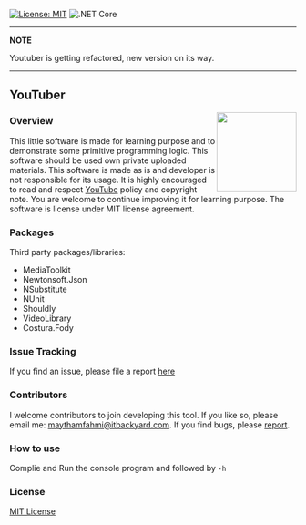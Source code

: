 [
![License: MIT](https://img.shields.io/badge/License-MIT-green.svg)](https://github.com/maythamfahmi/YouTuber/blob/master/LICENSE)
![.NET Core](https://github.com/maythamfahmi/YouTuber/workflows/.NET%20Core/badge.svg)
<!-- [![Build Status](https://travis-ci.org/maythamfahmi/YouTuber.svg?branch=master)](https://travis-ci.org/maythamfahmi/YouTuber) -->

---
**NOTE**

Youtuber is getting refactored, new version on its way.

---

## YouTuber

<a href="https://github.com/maythamfahmi/wet-extractor/blob/master/LICENSE">
    <img src="https://github.com/maythamfahmi/YouTuber/blob/master/logo.png" align="right" height="140" width="140" >
</a>

### Overview
This little software is made for learning purpose and to demonstrate some primitive programming logic. 
This software should be used own private uploaded materials. 
This software is made as is and developer is not responsible for its usage.
It is highly encouraged to read and respect [YouTube][1] policy and copyright note.
You are welcome to continue improving it for learning purpose.
The software is license under MIT license agreement.

### Packages
Third party packages/libraries:
- MediaToolkit
- Newtonsoft.Json
- NSubstitute
- NUnit
- Shouldly
- VideoLibrary
- Costura.Fody

### Issue Tracking
If you find an issue, please file a report [here](https://github.com/maythamfahmi/YouTuber/issues)

### Contributors
I welcome contributors to join developing this tool.
If you like so, please email me: maythamfahmi@itbackyard.com.
If you find bugs, please [report](https://github.com/maythamfahmi/YouTuber/issues).

### How to use
Complie and Run the console program and followed by `-h`

### License

[MIT License](https://github.com/maythamfahmi/YouTuber/blob/master/LICENSE)

[1]: http://youtube.com
